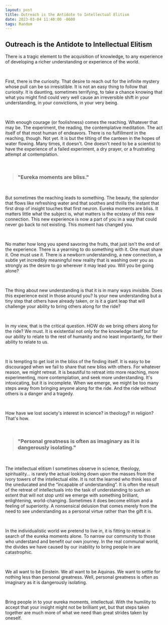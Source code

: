```yaml
---
layout: post
title: Outreach is the Antidote to Intellectual Elitism
date: 2023-03-04 11:40:00 -0600
tags: Random
---
```


## Outreach is the Antidote to Intellectual Elitism  

There is a tragic element to the acquisition of knowledge, to any experience of developing a richer understanding or experience of the world.

<br>

First, there is the curiosity. That desire to reach out for the infinite mystery whose pull can be so irresistible. 
It is not an easy thing to follow that curiosity. It is daunting, sometimes terrifying, to take a chance knowing that what you might find could very well cause an irreversible shift in your understanding, in your convictions, in your very being. 

<br>


With enough courage (or foolishness) comes the reaching. Whatever that may be. The experiment, the reading, the contemplative meditation. The act itself of that most human of endeavors. There is no fulfillment in the reaching, though. Not yet. It is but the tilting of the canteen in the hopes of water flowing. Many times, it doesn't. One doesn't need to be a scientist to have the experience of a failed experiment, a dry prayer, or a frustrating attempt at contemplation. 

<br>

> ### "Eureka moments are bliss." 

<br>

But sometimes the reaching leads to something. The beauty, the splendor that flows like refreshing water and that soothes and thrills the instant that first drop of insight touches that first neuron. Eureka moments are bliss. It matters little what the subject is, what matters is the ecstasy of this new connection. This new experience is now a part of you in a way that could never go back to not existing. This moment has changed you. 

<br>

No matter how long you spend savoring the fruits, that just isn't the end of the experience. There is a yearning to do something with it. One must share it. One must use it. There is a newborn understanding, a new connection, a subtle yet incredibly meaningful new reality that is washing over you as strongly as the desire to go wherever it may lead you. Will you be going alone? 

<br>

The thing about new understanding is that it is in many ways invisible. Does this experience exist in those around you? Is your new understanding but a tiny step that others have already taken, or is it a giant leap that will challenge your ability to bring others along for the ride? 

<br>

In my view, that is the critical question. HOW do we bring others along for the ride? We must. It is existential not only for the knowledge itself but for our ability to relate to the rest of humanity and no least importantly, for their ability to relate to us. 

<br>

It is tempting to get lost in the bliss of the finding itself. It is easy to be discouraged when we fail to share that new bliss with others. For whatever reason, we might retreat. It is beautiful to retreat into more reaching, more experimenting, more contemplation, and seek more understanding. It's intoxicating, but it is incomplete. When we emerge, we might be too many steps away from bringing anyone along for the ride. And the ride without others is a danger and a tragedy. 

<br>

How have we lost society's interest in science? in theology? in religion? That's how. 

<br>

> ### "Personal greatness is often as imaginary as it is dangerously isolating."

<br>

The intellectual elitism I sometimes observe in science, theology, spirituality… is rarely the actual looking down upon the masses from the ivory towers of the intellectual elite. It is not the learned who think less of the uneducated and the “incapable of understanding”. It is often the result of the retreat of intellectuals into the task of understanding to such an extent that will not stop until we emerge with something brilliant, enlightening, world-changing. Sometimes it does become elitism and a feeling of superiority. A nonsensical delusion that comes merely from the need to see understanding as a personal virtue rather than the gift it is.  

<br>


In the individualistic world we pretend to live in, it is fitting to retreat in search of the eureka moments alone. To narrow our community to those who understand and benefit our own journey. In the real communal world, the divides we have caused by our inability to bring people in are catastrophic. 

<br>

We all want to be Einstein. We all want to be Aquinas. We want to settle for nothing less than personal greatness. Well, personal greatness is often as imaginary as it is dangerously isolating.

<br>

Bring people in to your eureka moments, intellectual. With the humility to accept that your insight might not be brilliant yet, but that steps taken together are much more of what we need than great strides taken by oneself. 




